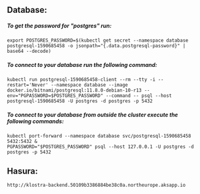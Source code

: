 ## Database:

##### To get the password for "postgres" run:

    export POSTGRES_PASSWORD=$(kubectl get secret --namespace database postgresql-1590685458 -o jsonpath="{.data.postgresql-password}" | base64 --decode)

##### To connect to your database run the following command:

    kubectl run postgresql-1590685458-client --rm --tty -i --restart='Never' --namespace database --image docker.io/bitnami/postgresql:11.8.0-debian-10-r13 --env="PGPASSWORD=$POSTGRES_PASSWORD" --command -- psql --host postgresql-1590685458 -U postgres -d postgres -p 5432

##### To connect to your database from outside the cluster execute the following commands:

    kubectl port-forward --namespace database svc/postgresql-1590685458 5432:5432 &
    PGPASSWORD="$POSTGRES_PASSWORD" psql --host 127.0.0.1 -U postgres -d postgres -p 5432

## Hasura:

    http://klostra-backend.50109b3386884be38c0a.northeurope.aksapp.io
